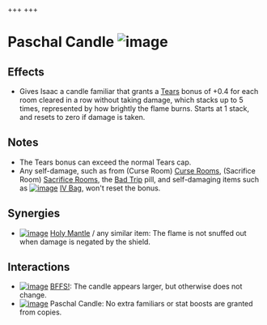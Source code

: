 +++
+++

 # Paschal Candle ![image](/image/Paschal_Candle.png) 


Effects
---------


* Gives Isaac a candle familiar that grants a [Tears](/wiki/Tears "Tears") bonus of +0.4 for each room cleared in a row without taking damage, which stacks up to 5 times, represented by how brightly the flame burns. Starts at 1 stack, and resets to zero if damage is taken.


Notes
-------


* The Tears bonus can exceed the normal Tears cap.
* Any self-damage, such as from (Curse Room) [Curse Rooms](/wiki/Curse_Room "Curse Room"), (Sacrifice Room) [Sacrifice Rooms](/wiki/Sacrifice_Room "Sacrifice Room"), the [Bad Trip](/wiki/Bad_Trip "Bad Trip") pill, and self-damaging items such as [![image](/image/IV_Bag.png)](/wiki/IV_Bag "IV Bag") [IV Bag](/wiki/IV_Bag "IV Bag"), won't reset the bonus.


Synergies
-----------


* [![image](/image/Holy_Mantle.png)](/wiki/Holy_Mantle "Holy Mantle") [Holy Mantle](/wiki/Holy_Mantle "Holy Mantle") / any similar item: The flame is not snuffed out when damage is negated by the shield.


Interactions
--------------


* [![image](/image/BFFS!.png)](/wiki/BFFS! "BFFS!") [BFFS!](/wiki/BFFS! "BFFS!"): The candle appears larger, but otherwise does not change.
* [![image](/image/Paschal_Candle.png)](/wiki/Paschal_Candle "Paschal Candle") Paschal Candle: No extra familiars or stat boosts are granted from copies.


